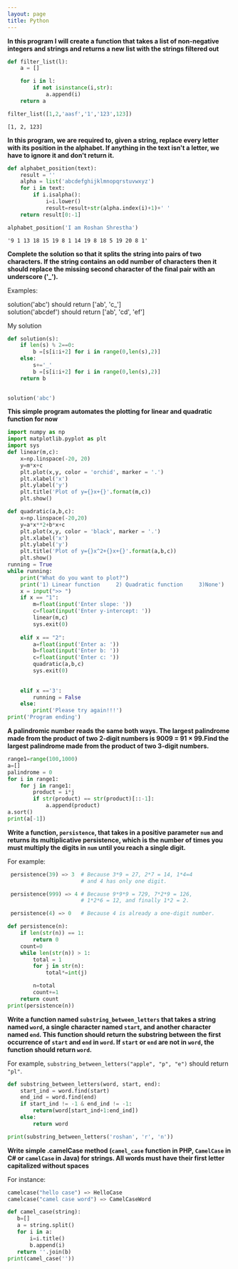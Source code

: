 ```yaml
---
layout: page
title: Python
---
```

**In this program I will create a function that takes a list of non-negative integers and strings and returns a new list with the strings filtered out**


```python
def filter_list(l):
    a = []

    for i in l:
        if not isinstance(i,str):
            a.append(i)
    return a

```


```python
filter_list([1,2,'aasf','1','123',123])
```




    [1, 2, 123]

**In this program, we are required to, given a string, replace every letter with its position in the alphabet.
If anything in the text isn't a letter, we have to ignore it and don't return it.**


```python
def alphabet_position(text):
    result = ''
    alpha = list('abcdefghijklmnopqrstuvwxyz')
    for i in text:
        if i.isalpha():
            i=i.lower()
            result=result+str(alpha.index(i)+1)+' '
    return result[0:-1]
```


```python
alphabet_position('I am Roshan Shrestha')
```




    '9 1 13 18 15 19 8 1 14 19 8 18 5 19 20 8 1'
    
**Complete the solution so that it splits the string into pairs of two characters. If the string contains an odd number of characters then it should replace the missing second character of the final pair with an underscore ('_').**

Examples:

solution('abc') should return ['ab', 'c_']  
solution('abcdef') should return ['ab', 'cd', 'ef']  

My solution  
```python
def solution(s):
    if len(s) % 2==0:
        b =[s[i:i+2] for i in range(0,len(s),2)]
    else:
        s+='_'
        b =[s[i:i+2] for i in range(0,len(s),2)]
    return b
    
```


```python
solution('abc')
```

**This simple program automates the plotting for linear and quadratic function for now**


```python
import numpy as np
import matplotlib.pyplot as plt
import sys
def linear(m,c):
    x=np.linspace(-20, 20)
    y=m*x+c
    plt.plot(x,y, color = 'orchid', marker = '.')
    plt.xlabel('x')
    plt.ylabel('y')
    plt.title('Plot of y={}x+{}'.format(m,c))
    plt.show()

def quadratic(a,b,c):
    x=np.linspace(-20,20)
    y=a*x**2+b*x+c
    plt.plot(x,y, color = 'black', marker = '.')
    plt.xlabel('x')
    plt.ylabel('y')
    plt.title('Plot of y={}x^2+{}x+{}'.format(a,b,c))
    plt.show()
running = True
while running:
    print("What do you want to plot?")
    print('1) Linear function     2) Quadratic function     3)None')
    x = input(">> ")
    if x == "1":
        m=float(input('Enter slope: '))
        c=float(input('Enter y-intercept: '))
        linear(m,c)
        sys.exit(0)
              
    elif x == "2":
        a=float(input('Enter a: '))
        b=float(input('Enter b: '))
        c=float(input('Enter c: '))
        quadratic(a,b,c)
        sys.exit(0)
        
        
    elif x =='3':
        running = False
    else:
        print('Please try again!!!')
print('Program ending')

```


**A palindromic number reads the same both ways. The largest palindrome made from the product of two 2-digit numbers is 9009 = 91 × 99.Find the largest palindrome made from the product of two 3-digit numbers.**

```python
range1=range(100,1000)
a=[]
palindrome = 0
for i in range1:
    for j in range1:
        product = i*j
        if str(product) == str(product)[::-1]:
            a.append(product)
a.sort()
print(a[-1])
```

**Write a function, `persistence`, that takes in a positive parameter `num` and returns its multiplicative persistence, which is the number of times you must multiply the digits in `num` until you reach a single digit.**

For example:

```python
 persistence(39) => 3  # Because 3*9 = 27, 2*7 = 14, 1*4=4
                       # and 4 has only one digit.

 persistence(999) => 4 # Because 9*9*9 = 729, 7*2*9 = 126,
                       # 1*2*6 = 12, and finally 1*2 = 2.

 persistence(4) => 0   # Because 4 is already a one-digit number.
```
```python
def persistence(n):
    if len(str(n)) == 1:
        return 0
    count=0
    while len(str(n)) > 1:
        total = 1
        for j in str(n):
            total*=int(j)

        n=total
        count+=1
    return count
print(persistence(n))

```
**Write a function named `substring_between_letters` that takes a string named `word`, a single character named `start`, and another character named `end`. This function should return the substring between the first occurrence of `start` and `end` in `word`. If `start` or `end` are not in `word`, the function should return `word`.**

For example, `substring_between_letters("apple", "p", "e")` should return `"pl"`.

```python
def substring_between_letters(word, start, end):
    start_ind = word.find(start)
    end_ind = word.find(end)
    if start_ind != -1 & end_ind != -1:
        return(word[start_ind+1:end_ind])
    else:
        return word

print(substring_between_letters('roshan', 'r', 'n'))
```

**Write simple .camelCase method (`camel_case` function in PHP, `CamelCase` in C# or `camelCase` in Java) for strings. All words must have their first letter capitalized without spaces**

For instance:

```python
camelcase("hello case") => HelloCase
camelcase("camel case word") => CamelCaseWord
```

        
        
 ```python
def camel_case(string):
    b=[]
    a = string.split()
    for i in a:
        i=i.title()
        b.append(i)
    return ''.join(b)
print(camel_case(''))


```












